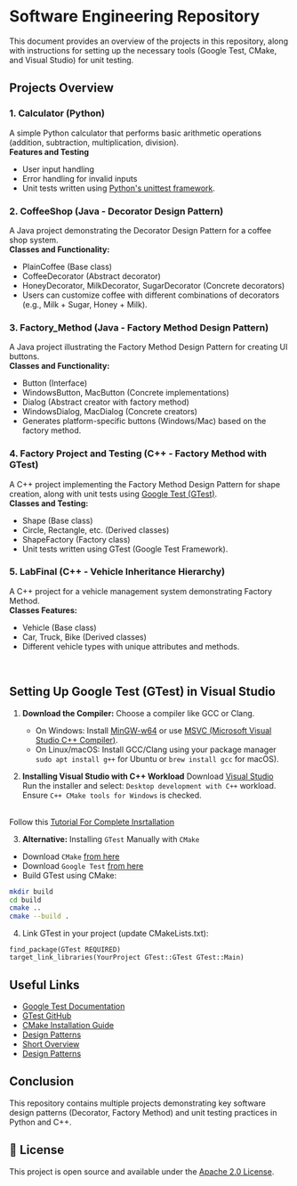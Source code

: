 # Software Engineering Repository
This document provides an overview of the projects in this repository, along with instructions for setting up the necessary tools (Google Test, CMake, and Visual Studio) for unit testing.
## Projects Overview
### 1. **Calculator (Python)**
   A simple Python calculator that performs basic arithmetic operations (addition, subtraction, multiplication, division).
   <br>**Features and Testing**
   - User input handling
   - Error handling for invalid inputs
   - Unit tests written using [Python's unittest framework](https://www.geeksforgeeks.org/unit-testing-python-unittest/).

### 2. **CoffeeShop (Java - Decorator Design Pattern)**
   A Java project demonstrating the Decorator Design Pattern for a coffee shop system.
   <br>**Classes and Functionality:**
   - PlainCoffee (Base class)
   - CoffeeDecorator (Abstract decorator)
   - HoneyDecorator, MilkDecorator, SugarDecorator (Concrete decorators)
   - Users can customize coffee with different combinations of decorators (e.g., Milk + Sugar, Honey + Milk).
     
### 3. **Factory_Method (Java - Factory Method Design Pattern)**
   A Java project illustrating the Factory Method Design Pattern for creating UI buttons.
   <br>**Classes and Functionality:**
   - Button (Interface)
   - WindowsButton, MacButton (Concrete implementations)
   - Dialog (Abstract creator with factory method)
   - WindowsDialog, MacDialog (Concrete creators)
   - Generates platform-specific buttons (Windows/Mac) based on the factory method.
     
### 4. **Factory Project and Testing (C++ - Factory Method with GTest)**
   A C++ project implementing the Factory Method Design Pattern for shape creation, along with unit tests using [Google Test (GTest)](https://learn.microsoft.com/en-us/visualstudio/test/how-to-use-google-test-for-cpp?view=vs-2022).
   <br>**Classes and Testing:**
   - Shape (Base class)
   - Circle, Rectangle, etc. (Derived classes)
   - ShapeFactory (Factory class)
   - Unit tests written using GTest (Google Test Framework).


### 5. **LabFinal (C++ - Vehicle Inheritance Hierarchy)**
   A C++ project for a vehicle management system demonstrating Factory Method.
   <br>**Classes Features:**
   - Vehicle (Base class)
   - Car, Truck, Bike (Derived classes)
   - Different vehicle types with unique attributes and methods.

<br>

## Setting Up Google Test (GTest) in Visual Studio
1. **Download the Compiler:**
   Choose a compiler like GCC or Clang.
   - On Windows: Install [MinGW-w64](https://www.mingw-w64.org/) or use [MSVC (Microsoft Visual Studio C++ Compiler)](https://visualstudio.microsoft.com/vs/features/cplusplus/).
   - On Linux/macOS: Install GCC/Clang using your package manager `sudo apt install g++` for Ubuntu or `brew install gcc` for macOS).

2. **Installing Visual Studio with C++ Workload**
Download [Visual Studio](https://visualstudio.microsoft.com/)
Run the installer and select:
`Desktop development with C++` workload.
Ensure `C++ CMake tools for Windows` is checked.

<br> Follow this [Tutorial For Complete Insrtallation](https://youtu.be/Ek5JL1790pQ?si=AuX67VPrD0VoGX-T)

3. **Alternative:** Installing `GTest` Manually with `CMake`
 - Download `CMake` [from here](https://cmake.org/download/)
 - Download `Google Test` [from here](https://github.com/google/googletest)
 - Build GTest using CMake:

```sh
mkdir build
cd build
cmake ..
cmake --build .
```

4. Link GTest in your project (update CMakeLists.txt):
```
find_package(GTest REQUIRED)
target_link_libraries(YourProject GTest::GTest GTest::Main)
```

## Useful Links
- [Google Test Documentation](https://google.github.io/googletest/)
- [GTest GitHub](https://github.com/google/googletest)
- [CMake Installation Guide](https://cmake.org/resources/)
- [Design Patterns](https://refactoring.guru/design-patterns/catalog)
- [Short Overview](https://youtube.com/playlist?list=PLlsmxlJgn1HJpa28yHzkBmUY-Ty71ZUGc&si=UrKzlO1jK0ZANmoQ)
- [Design Patterns](https://github.com/kamranahmedse/design-patterns-for-humans)

## Conclusion
This repository contains multiple projects demonstrating key software design patterns (Decorator, Factory Method) and unit testing practices in Python and C++.

## 📄 License
This project is open source and available under the [Apache 2.0 License](LICENSE).